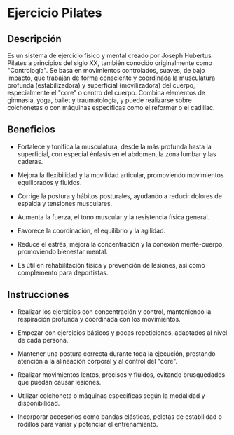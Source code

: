 # Ejercicio Pilates

## Descripción
Es un sistema de ejercicio físico y mental creado por Joseph Hubertus Pilates a principios del siglo XX, también conocido originalmente como "Contrología". Se basa en movimientos controlados, suaves, de bajo impacto, que trabajan de forma consciente y coordinada la musculatura profunda (estabilizadora) y superficial (movilizadora) del cuerpo, especialmente el "core" o centro del cuerpo. Combina elementos de gimnasia, yoga, ballet y traumatología, y puede realizarse sobre colchonetas o con máquinas específicas como el reformer o el cadillac.

## Beneficios

+ Fortalece y tonifica la musculatura, desde la más profunda hasta la superficial, con especial énfasis en el abdomen, la zona lumbar y las caderas.

+ Mejora la flexibilidad y la movilidad articular, promoviendo movimientos equilibrados y fluidos.

+ Corrige la postura y hábitos posturales, ayudando a reducir dolores de espalda y tensiones musculares.

+ Aumenta la fuerza, el tono muscular y la resistencia física general.

+ Favorece la coordinación, el equilibrio y la agilidad.

+ Reduce el estrés, mejora la concentración y la conexión mente-cuerpo, promoviendo bienestar mental.

+ Es útil en rehabilitación física y prevención de lesiones, así como complemento para deportistas.

## Instrucciones

+ Realizar los ejercicios con concentración y control, manteniendo la respiración profunda y coordinada con los movimientos.

+ Empezar con ejercicios básicos y pocas repeticiones, adaptados al nivel de cada persona.

+ Mantener una postura correcta durante toda la ejecución, prestando atención a la alineación corporal y al control del "core".

+ Realizar movimientos lentos, precisos y fluidos, evitando brusquedades que puedan causar lesiones.

+ Utilizar colchoneta o máquinas específicas según la modalidad y disponibilidad.

+ Incorporar accesorios como bandas elásticas, pelotas de estabilidad o rodillos para variar y potenciar el entrenamiento.
